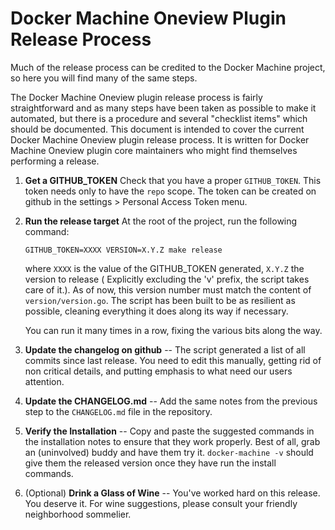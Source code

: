 <!--[metadata]>
+++
draft=true
+++
<![end-metadata]-->

# Docker Machine Oneview Plugin Release Process

Much of the release process can be credited to the Docker Machine project, so
here you will find many of the same steps.

The Docker Machine Oneview plugin release process is fairly straightforward and
as many steps have been taken as possible to make it automated, but there is a
procedure and several "checklist items" which should be documented.  This
document is intended to cover the current Docker Machine Oneview plugin
release process.  It is written for Docker Machine Oneview plugin core
maintainers who might find themselves performing a release.

1. **Get a GITHUB_TOKEN** Check that you have a proper `GITHUB_TOKEN`. This
   token needs only to have the `repo` scope. The token can be created on github
   in the settings > Personal Access Token menu.
1. **Run the release target** At the root of the project, run the following
    command:

    ```
    GITHUB_TOKEN=XXXX VERSION=X.Y.Z make release
    ```

    where `XXXX` is the value of the GITHUB_TOKEN generated, `X.Y.Z` the version
    to release ( Explicitly excluding the 'v' prefix, the script takes care of
    it.). As of now, this version number must match the content of
    `version/version.go`. The script has been built to be as resilient as
    possible, cleaning everything it does along its way if necessary.

    You can run it many times in a row, fixing the various bits along the way.

1. **Update the changelog on github** -- The script generated a list of all
   commits since last release. You need to edit this manually, getting rid of
   non critical details, and putting emphasis to what need our users attention.
1.  **Update the CHANGELOG.md** -- Add the same notes from the previous step to
    the `CHANGELOG.md` file in the repository.
1. **Verify the Installation** -- Copy and paste the suggested commands in the
    installation notes to ensure that they work properly.  Best of all, grab an
    (uninvolved) buddy and have them try it.  `docker-machine -v` should give
    them the released version once they have run the install commands.
1. (Optional) **Drink a Glass of Wine** -- You've worked hard on this release.
    You deserve it.  For wine suggestions, please consult your friendly
    neighborhood sommelier.
